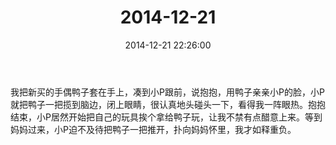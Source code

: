 ﻿---
title: "2014-12-21"
date: 2014-12-21 22:26:00
tags:
categories: 爸爸
---
我把新买的手偶鸭子套在手上，凑到小P跟前，说抱抱，用鸭子亲亲小P的脸，小P就把鸭子一把揽到脑边，闭上眼睛，很认真地头碰头一下，看得我一阵眼热。抱抱结束，小P居然开始把自己的玩具挨个拿给鸭子玩，让我不禁有点醋意上来。等到妈妈过来，小P迫不及待把鸭子一把推开，扑向妈妈怀里，我才如释重负。